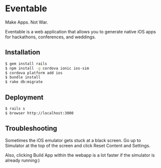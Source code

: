 Eventable
=========

Make Apps. Not War.

Eventable is a web application that allows you to generate native iOS apps for
hackathons, conferences, and weddings.

Installation
------------

```bash
$ gem install rails
$ npm install -g cordova ionic ios-sim
$ cordova platform add ios
$ bundle install
$ rake db:migrate
```

Deployment
----------

```bash
$ rails s
$ browser http://localhost:3000
```

Troubleshooting
---------------

Sometimes the iOS emulator gets stuck at a black screen. Go up to Simulator at
the top of the screen and click Reset Content and Settings.

Also, clicking Build App within the webapp is a lot faster if the simulator is
already running:)
